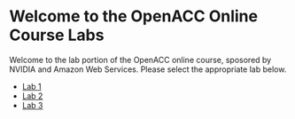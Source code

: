 # Welcome to the OpenACC Online Course Labs

Welcome to the lab portion of the OpenACC online course, sposored by NVIDIA and Amazon Web Services. Please select the appropriate lab below.

* [Lab 1](/notebooks/lab1/English/Lab1.md)
* [Lab 2](/notebooks/lab2/English/Lab2.md)
* [Lab 3](/notebooks/lab3/English/Lab3.md)

